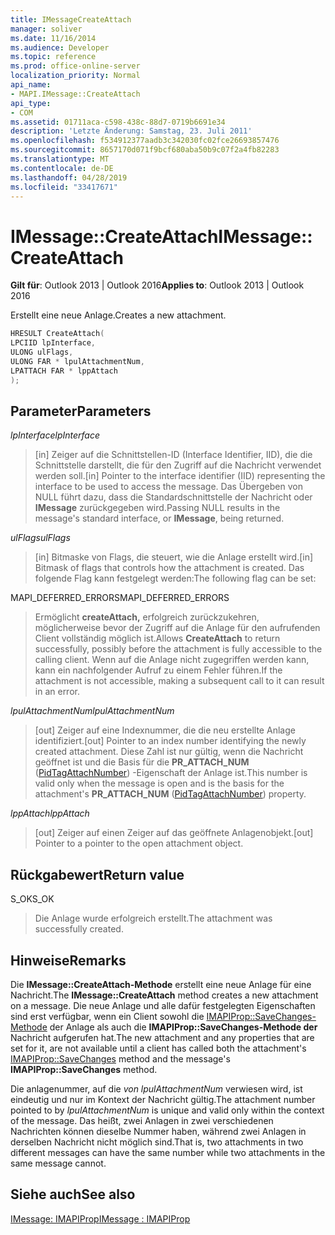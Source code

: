 ```yaml
---
title: IMessageCreateAttach
manager: soliver
ms.date: 11/16/2014
ms.audience: Developer
ms.topic: reference
ms.prod: office-online-server
localization_priority: Normal
api_name:
- MAPI.IMessage::CreateAttach
api_type:
- COM
ms.assetid: 01711aca-c598-438c-88d7-0719b6691e34
description: 'Letzte Änderung: Samstag, 23. Juli 2011'
ms.openlocfilehash: f534912377aadb3c342030fc02fce26693857476
ms.sourcegitcommit: 8657170d071f9bcf680aba50b9c07f2a4fb82283
ms.translationtype: MT
ms.contentlocale: de-DE
ms.lasthandoff: 04/28/2019
ms.locfileid: "33417671"
---
```

# <a name="imessagecreateattach"></a><span data-ttu-id="da7e9-103">IMessage::CreateAttach</span><span class="sxs-lookup"><span data-stu-id="da7e9-103">IMessage::CreateAttach</span></span>

  
  
<span data-ttu-id="da7e9-104">**Gilt für**: Outlook 2013 | Outlook 2016</span><span class="sxs-lookup"><span data-stu-id="da7e9-104">**Applies to**: Outlook 2013 | Outlook 2016</span></span> 
  
<span data-ttu-id="da7e9-105">Erstellt eine neue Anlage.</span><span class="sxs-lookup"><span data-stu-id="da7e9-105">Creates a new attachment.</span></span>
  
```cpp
HRESULT CreateAttach(
LPCIID lpInterface,
ULONG ulFlags,
ULONG FAR * lpulAttachmentNum,
LPATTACH FAR * lppAttach
);
```

## <a name="parameters"></a><span data-ttu-id="da7e9-106">Parameter</span><span class="sxs-lookup"><span data-stu-id="da7e9-106">Parameters</span></span>

 <span data-ttu-id="da7e9-107">_lpInterface_</span><span class="sxs-lookup"><span data-stu-id="da7e9-107">_lpInterface_</span></span>
  
> <span data-ttu-id="da7e9-108">[in] Zeiger auf die Schnittstellen-ID (Interface Identifier, IID), die die Schnittstelle darstellt, die für den Zugriff auf die Nachricht verwendet werden soll.</span><span class="sxs-lookup"><span data-stu-id="da7e9-108">[in] Pointer to the interface identifier (IID) representing the interface to be used to access the message.</span></span> <span data-ttu-id="da7e9-109">Das Übergeben von NULL führt dazu, dass die Standardschnittstelle der Nachricht oder **IMessage** zurückgegeben wird.</span><span class="sxs-lookup"><span data-stu-id="da7e9-109">Passing NULL results in the message's standard interface, or **IMessage**, being returned.</span></span> 
    
 <span data-ttu-id="da7e9-110">_ulFlags_</span><span class="sxs-lookup"><span data-stu-id="da7e9-110">_ulFlags_</span></span>
  
> <span data-ttu-id="da7e9-111">[in] Bitmaske von Flags, die steuert, wie die Anlage erstellt wird.</span><span class="sxs-lookup"><span data-stu-id="da7e9-111">[in] Bitmask of flags that controls how the attachment is created.</span></span> <span data-ttu-id="da7e9-112">Das folgende Flag kann festgelegt werden:</span><span class="sxs-lookup"><span data-stu-id="da7e9-112">The following flag can be set:</span></span>
    
<span data-ttu-id="da7e9-113">MAPI_DEFERRED_ERRORS</span><span class="sxs-lookup"><span data-stu-id="da7e9-113">MAPI_DEFERRED_ERRORS</span></span> 
  
> <span data-ttu-id="da7e9-114">Ermöglicht **createAttach,** erfolgreich zurückzukehren, möglicherweise bevor der Zugriff auf die Anlage für den aufrufenden Client vollständig möglich ist.</span><span class="sxs-lookup"><span data-stu-id="da7e9-114">Allows **CreateAttach** to return successfully, possibly before the attachment is fully accessible to the calling client.</span></span> <span data-ttu-id="da7e9-115">Wenn auf die Anlage nicht zugegriffen werden kann, kann ein nachfolgender Aufruf zu einem Fehler führen.</span><span class="sxs-lookup"><span data-stu-id="da7e9-115">If the attachment is not accessible, making a subsequent call to it can result in an error.</span></span> 
    
 <span data-ttu-id="da7e9-116">_lpulAttachmentNum_</span><span class="sxs-lookup"><span data-stu-id="da7e9-116">_lpulAttachmentNum_</span></span>
  
> <span data-ttu-id="da7e9-117">[out] Zeiger auf eine Indexnummer, die die neu erstellte Anlage identifiziert.</span><span class="sxs-lookup"><span data-stu-id="da7e9-117">[out] Pointer to an index number identifying the newly created attachment.</span></span> <span data-ttu-id="da7e9-118">Diese Zahl ist nur gültig, wenn die Nachricht geöffnet ist und die Basis für die **PR_ATTACH_NUM** ([PidTagAttachNumber](pidtagattachnumber-canonical-property.md)) -Eigenschaft der Anlage ist.</span><span class="sxs-lookup"><span data-stu-id="da7e9-118">This number is valid only when the message is open and is the basis for the attachment's **PR_ATTACH_NUM** ([PidTagAttachNumber](pidtagattachnumber-canonical-property.md)) property.</span></span>
    
 <span data-ttu-id="da7e9-119">_lppAttach_</span><span class="sxs-lookup"><span data-stu-id="da7e9-119">_lppAttach_</span></span>
  
> <span data-ttu-id="da7e9-120">[out] Zeiger auf einen Zeiger auf das geöffnete Anlagenobjekt.</span><span class="sxs-lookup"><span data-stu-id="da7e9-120">[out] Pointer to a pointer to the open attachment object.</span></span>
    
## <a name="return-value"></a><span data-ttu-id="da7e9-121">Rückgabewert</span><span class="sxs-lookup"><span data-stu-id="da7e9-121">Return value</span></span>

<span data-ttu-id="da7e9-122">S_OK</span><span class="sxs-lookup"><span data-stu-id="da7e9-122">S_OK</span></span> 
  
> <span data-ttu-id="da7e9-123">Die Anlage wurde erfolgreich erstellt.</span><span class="sxs-lookup"><span data-stu-id="da7e9-123">The attachment was successfully created.</span></span>
    
## <a name="remarks"></a><span data-ttu-id="da7e9-124">Hinweise</span><span class="sxs-lookup"><span data-stu-id="da7e9-124">Remarks</span></span>

<span data-ttu-id="da7e9-125">Die **IMessage::CreateAttach-Methode** erstellt eine neue Anlage für eine Nachricht.</span><span class="sxs-lookup"><span data-stu-id="da7e9-125">The **IMessage::CreateAttach** method creates a new attachment on a message.</span></span> <span data-ttu-id="da7e9-126">Die neue Anlage und alle dafür festgelegten Eigenschaften sind erst verfügbar, wenn ein Client sowohl die [IMAPIProp::SaveChanges-Methode](imapiprop-savechanges.md) der Anlage als auch die **IMAPIProp::SaveChanges-Methode der** Nachricht aufgerufen hat.</span><span class="sxs-lookup"><span data-stu-id="da7e9-126">The new attachment and any properties that are set for it, are not available until a client has called both the attachment's [IMAPIProp::SaveChanges](imapiprop-savechanges.md) method and the message's **IMAPIProp::SaveChanges** method.</span></span> 
  
<span data-ttu-id="da7e9-127">Die anlagenummer, auf die  _von lpulAttachmentNum_ verwiesen wird, ist eindeutig und nur im Kontext der Nachricht gültig.</span><span class="sxs-lookup"><span data-stu-id="da7e9-127">The attachment number pointed to by  _lpulAttachmentNum_ is unique and valid only within the context of the message.</span></span> <span data-ttu-id="da7e9-128">Das heißt, zwei Anlagen in zwei verschiedenen Nachrichten können dieselbe Nummer haben, während zwei Anlagen in derselben Nachricht nicht möglich sind.</span><span class="sxs-lookup"><span data-stu-id="da7e9-128">That is, two attachments in two different messages can have the same number while two attachments in the same message cannot.</span></span> 
  
## <a name="see-also"></a><span data-ttu-id="da7e9-129">Siehe auch</span><span class="sxs-lookup"><span data-stu-id="da7e9-129">See also</span></span>



[<span data-ttu-id="da7e9-130">IMessage: IMAPIProp</span><span class="sxs-lookup"><span data-stu-id="da7e9-130">IMessage : IMAPIProp</span></span>](imessageimapiprop.md)

